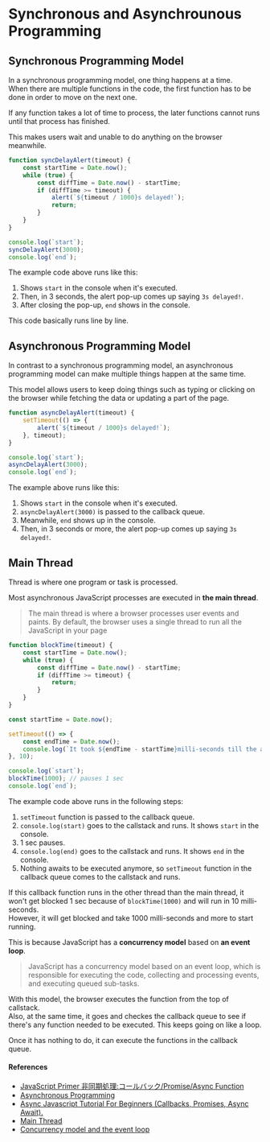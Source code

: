 # Synchronous and Asynchrounous Programming

## Synchronous Programming Model

In a synchronous programming model, one thing happens at a time.<br>
When there are multiple functions in the code, the first function has to be done in order to move on the next one.

If any function takes a lot of time to process, the later functions cannot runs until that process has finished.

This makes users wait and unable to do anything on the browser meanwhile.

```js
function syncDelayAlert(timeout) {
	const startTime = Date.now();
	while (true) {
		const diffTime = Date.now() - startTime;
		if (diffTime >= timeout) {
			alert(`${timeout / 1000}s delayed!`);
			return;
		}
	}
}

console.log(`start`);
syncDelayAlert(3000);
console.log(`end`);
```

The example code above runs like this:

1. Shows `start` in the console when it's executed.
2. Then, in 3 seconds, the alert pop-up comes up saying `3s delayed!`.
3. After closing the pop-up, `end` shows in the console.

This code basically runs line by line.

## Asynchronous Programming Model

In contrast to a synchronous programming model, an asynchronous programming model can make multiple things happen at the same time.

This model allows users to keep doing things such as typing or clicking on the browser while fetching the data or updating a part of the page.

```js
function asyncDelayAlert(timeout) {
	setTimeout(() => {
		alert(`${timeout / 1000}s delayed!`);
	}, timeout);
}

console.log(`start`);
asyncDelayAlert(3000);
console.log(`end`);
```

The example above runs like this:

1. Shows `start` in the console when it's executed.
2. `asyncDelayAlert(3000)` is passed to the callback queue.
3. Meanwhile, `end` shows up in the console.
4. Then, in 3 seconds or more, the alert pop-up comes up saying `3s delayed!`.

## Main Thread

Thread is where one program or task is processed. 

Most asynchronous JavaScript processes are executed in **the main thread**.
>The main thread is where a browser processes user events and paints. By default, the browser uses a single thread to run all the JavaScript in your page

```js
function blockTime(timeout) {
    const startTime = Date.now();
    while (true) {
        const diffTime = Date.now() - startTime;
        if (diffTime >= timeout) {
            return;
        }
    }
}

const startTime = Date.now();

setTimeout(() => {
    const endTime = Date.now();
    console.log(`It took ${endTime - startTime}milli-seconds till the asynchronous callback was called.`);
}, 10);

console.log(`start`);
blockTime(1000); // pauses 1 sec
console.log(`end`);
```

The example code above runs in the following steps:
1. `setTimeout` function is passed to the callback queue.
2. `console.log(start)` goes to the callstack and runs. It shows `start` in the console.
3. 1 sec pauses.
4. `console.log(end)` goes to the callstack and runs. It shows `end` in the console.
5. Nothing awaits to be executed anymore, so `setTimeout` function in the callback queue comes to the callstack and runs.

If this callback function runs in the other thread than the main thread, it won't get blocked 1 sec because of `blockTime(1000)` and will run in 10 milli-seconds.<br>
However, it will get blocked and take 1000 milli-seconds and more to start running.

This is because JavaScript has a **concurrency model** based on **an event loop**.
>JavaScript has a concurrency model based on an event loop, which is responsible for executing the code, collecting and processing events, and executing queued sub-tasks.

With this model, the browser executes the function from the top of callstack.<br>
Also, at the same time, it goes and checkes the callback queue to see if there's any function needed to be executed. This keeps going on like a loop.

Once it has nothing to do, it can execute the functions in the callback queue.


#### References

- [JavaScript Primer 非同期処理:コールバック/Promise/Async Function](https://jsprimer.net/basic/async/#async-handling)
- [Asynchronous Programming](https://eloquentjavascript.net/11_async.html)
- [Async Javascript Tutorial For Beginners (Callbacks, Promises, Async Await).](https://youtu.be/_8gHHBlbziw)
- [Main Thread](https://developer.mozilla.org/en-US/docs/Glossary/Main_thread)
- [Concurrency model and the event loop](https://developer.mozilla.org/en-US/docs/Web/JavaScript/EventLoop)
